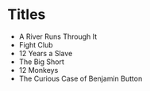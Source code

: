 # Titles


* A River Runs Through It
* Fight Club
* 12 Years a Slave
* The Big Short
* 12 Monkeys
* The Curious Case of Benjamin Button
